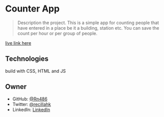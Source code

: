 # Counter App

> Description the project.
> This is a simple app for counting people that have entered in a place be it a building, station etc. You can save the count per hour or per group of people.

[live link here](https://heartfelt-sable-bbe9d7.netlify.app)

## Technologies
build with CSS, HTML and JS

## Owner
- GitHub: [@Rn486](https://github.com/Rn486)
- Twitter: [@recillahk](https://twitter.com/recillahk)
- LinkedIn: [LinkedIn](https://www.linkedin.com/in/recillah-khamala-071151b7/)
